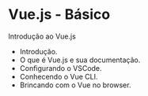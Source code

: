 # Vue.js - Básico
 Introdução ao Vue.js

 - Introdução.
 - O que é Vue.js e sua documentação.
 - Configurando o VSCode.
 - Conhecendo o Vue CLI.
 - Brincando com o Vue no browser.
